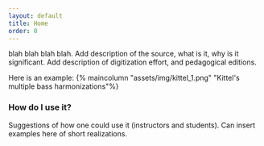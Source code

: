 ```yaml
---
layout: default
title: Home
order: 0
---
```


blah blah blah blah. Add description of the source, what is it, why is it significant. Add description of digitization effort, and pedagogical editions.

Here is an example:
{% maincolumn "assets/img/kittel_1.png" "Kittel's multiple bass harmonizations"%}

### How do I use it?

Suggestions of how one could use it (instructors and students).
Can insert examples here of short realizations.